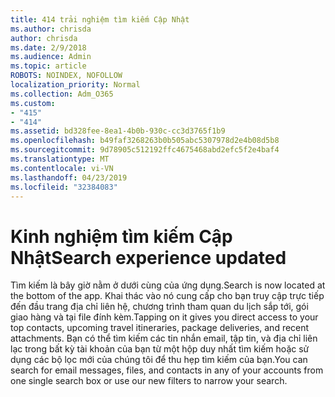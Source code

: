 ```yaml
---
title: 414 trải nghiệm tìm kiếm Cập Nhật
ms.author: chrisda
author: chrisda
ms.date: 2/9/2018
ms.audience: Admin
ms.topic: article
ROBOTS: NOINDEX, NOFOLLOW
localization_priority: Normal
ms.collection: Adm_O365
ms.custom:
- "415"
- "414"
ms.assetid: bd328fee-8ea1-4b0b-930c-cc3d3765f1b9
ms.openlocfilehash: b49faf3268263b0b505abc5307978d2e4b08d5b8
ms.sourcegitcommit: 9d78905c512192ffc4675468abd2efc5f2e4baf4
ms.translationtype: MT
ms.contentlocale: vi-VN
ms.lasthandoff: 04/23/2019
ms.locfileid: "32384083"
---
```

# <a name="search-experience-updated"></a><span data-ttu-id="3bc8c-102">Kinh nghiệm tìm kiếm Cập Nhật</span><span class="sxs-lookup"><span data-stu-id="3bc8c-102">Search experience updated</span></span>

<span data-ttu-id="3bc8c-103">Tìm kiếm là bây giờ nằm ở dưới cùng của ứng dụng.</span><span class="sxs-lookup"><span data-stu-id="3bc8c-103">Search is now located at the bottom of the app.</span></span> <span data-ttu-id="3bc8c-104">Khai thác vào nó cung cấp cho bạn truy cập trực tiếp đến đầu trang địa chỉ liên hệ, chương trình tham quan du lịch sắp tới, gói giao hàng và tại file đính kèm.</span><span class="sxs-lookup"><span data-stu-id="3bc8c-104">Tapping on it gives you direct access to your top contacts, upcoming travel itineraries, package deliveries, and recent attachments.</span></span> <span data-ttu-id="3bc8c-105">Bạn có thể tìm kiếm các tin nhắn email, tập tin, và địa chỉ liên lạc trong bất kỳ tài khoản của bạn từ một hộp duy nhất tìm kiếm hoặc sử dụng các bộ lọc mới của chúng tôi để thu hẹp tìm kiếm của bạn.</span><span class="sxs-lookup"><span data-stu-id="3bc8c-105">You can search for email messages, files, and contacts in any of your accounts from one single search box or use our new filters to narrow your search.</span></span>
